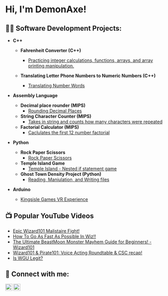 <h1>Hi, I'm DemonAxe! <br/>

<h2>👨‍💻 Software Development Projects:</h2>
  
- <b>C++</b>
  - <b>Fahrenheit Converter (C++)</b>
    - [Practicing integer calculations, functions, arrays, and array printing manipulation.](https://github.com/DemonAxe1/Fahrenheit-Converter)

  - <b>Translating Letter Phone Numbers to Numeric Numbers (C++)</b>
    - [Translating Number Words](https://github.com/DemonAxe1/Translating-Letter-Phone-Numbers-to-numeric-numbers) <b><i></b></i>

- <b>Assembly Language</b>
  - <b>Decimal place rounder (MIPS)</b>
    - [Rounding Decimal Places](https://github.com/DemonAxe1/Decimal-Rounder-MIPS-)
  - <b>String Character Counter (MIPS)</b>
    - [Takes in string and counts how many characters were repeated](https://github.com/DemonAxe1/String-Character-Counter)
  - <b>Factorial Calculator (MIPS)</b>
     - [Caclulates the first 12 number factorial](https://github.com/DemonAxe1/Factorial-Calculator)
- <b>Python</b>
   - <b>Rock Paper Scissors</b>
     - [Rock Paper Scissors](https://github.com/DemonAxe1/Rock-paper-Scissors)
   - <b>Temple Island Game</b>
     - [Temple Island - Nested if statement game](https://github.com/DemonAxe1/Temple-Island)
   - <b>Ghost Town Density Project (Python)</b>
     - [Reading, Maniulation, and Writing files](https://github.com/DemonAxe1/Rock-paper-Scissors)
  
- <b>Arduino</b>
  - [Kingsisle Games VR Experience](https://github.com/joshmadakor1/Package-Delivery-Pathfinding-Algorithm)

<h2>📺 Popular YouTube Videos</h2>

- [Epic Wizard101 Malistaire Fight!](https://youtu.be/E2wedLRgwas)
- [How To Go As Fast As Possible In Wiz!!](https://youtu.be/uTUZhde13IQ)
- [The Ultimate BeastMoon Monster Mayhem Guide for Beginners! - Wizard101](https://youtu.be/RKSt2OJRUYI)
- [Wizard101 & Pirate101: Voice Acting Roundtable & CSC recap!](https://youtu.be/qgGRCXuqLYg)
- [Is WGU Legit?](https://www.youtube.com/watch?v=E2MwRWxDBkA)

<h2> 🤳 Connect with me:</h2>

[<img align="left" alt="JoshMadakor | YouTube" width="22px" src="https://cdn.jsdelivr.net/npm/simple-icons@v3/icons/youtube.svg" />][youtube]
[<img align="left" alt="JoshMadakor | Twitter" width="22px" src="https://cdn.jsdelivr.net/npm/simple-icons@v3/icons/twitter.svg" />][twitter]


[twitter]: https://twitter.com/MrDemonAxe
[youtube]: https://www.youtube.com/channel/UCuYQ3Db9vKR2illqMreTTVQ

<!--
**joshmadakor1/joshmadakor1** is a ✨ _special_ ✨ repository because its `README.md` (this file) appears on your GitHub profile.

Here are some ideas to get you started:

- 🔭 I’m currently working on ...
- 🌱 I’m currently learning ...
- 👯 I’m looking to collaborate on ...
- 🤔 I’m looking for help with ...
- 💬 Ask me about ...
- 📫 How to reach me: ...
- 😄 Pronouns: ...
- ⚡ Fun fact: ...
-->

